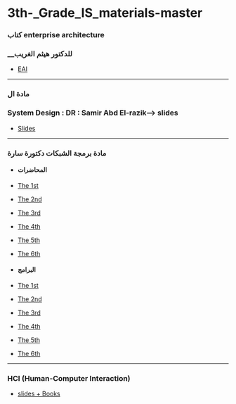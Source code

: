 # 3th-_Grade_IS_materials-master
### كتاب enterprise architecture 
### __للدكتور هيثم الغريب

- [EAI]( https://drive.google.com/file/d/12ykMm39WfjmkuOd4YxSwPrx0z9p9iPn0/view?fbclid=IwAR1cI7PONp6wLFIbH65LgBC9F48sQcrmcplxQzRBoOQIwM6TNFc6cJb2KBM )

---
### مادة ال 
### System Design : DR : Samir  Abd El-razik--> slides
 - [Slides](https://drive.google.com/open?id=1iLydjCUt4AugWrIef8iU3RfWiGT-6FC_)

 ---
 ### مادة برمجة الشبكات دكتورة سارة 
- #### المحاضرات 
 - [The 1st](https://drive.google.com/file/d/1vcv_fuXIPtCmTOsbSa45TUHZuAOdjCbE/view?fbclid=IwAR0HB_6m0WaPHfAafvMz4oIyoUA7ofqOIBjexHWlANtn-4_bTd7JLmFaWDc)
 - [The 2nd](https://drive.google.com/file/d/1uRhGfkV_RiEC-bl-rX5ta836hJIlCGqR/view?usp=drivesdk&fbclid=IwAR1SQyFU4wIRWB6hhnRlk6eZRdTf-2tBzLlDXmcEtyzCwQjotAyqtVl_0K4)
 - [The 3rd](https://drive.google.com/file/d/10iaVj1oPaMV8iPpFwP-8lGhJxXJ19XEG/view?usp=drivesdk&fbclid=IwAR1GaNvEB5YT3b3I8zk0HpgfUAmEJLl5S5yOyKgi24jzcgofZckBODTAP80)
 - [The 4th](https://drive.google.com/file/d/1boysXBlchmnBeO3QNhG7Y0LzPz27EKfa/view?usp=drivesdk&fbclid=IwAR1wuiwowkNbBT0oT905cFxgVMTXNKHN2G11hVuKI5Me42R8VwpDwPAd_Vc)
 - [The 5th](https://drive.google.com/file/d/1anlckpNxVtO31kJGal_YUN71fqvx17TS/view?usp=drivesdk&fbclid=IwAR2bGyX02w8L3vRDKtUu9gWZBNOKWiTCvji1pOG1XuJrhG1CWTvKiUhIIaw)
 - [The 6th](https://drive.google.com/file/d/15J8Z4TAu7wiHMwDhM2nIzXTEBGwV16Lb/view?usp=drivesdk&fbclid=IwAR1olZRZooTqiakavsOgqAEpkFBoxydCvTUK8WLsAdQ_frOEway_AH6kYak)
 
- #### البرامج
 - [The 1st](https://drive.google.com/file/d/1cq_S7gAM5154l665CSc15jY0kkxFK44a/view?usp=drivesdk&fbclid=IwAR2SMGvdfh_JaAPtWm1O6guT0s9osLcPnKQgJZBnHYpPsNkLe0Xm3Ie18Dg)
 - [The 2nd](https://drive.google.com/file/d/1EsgaaAHPWI7yKddz1uZl_qZtEppj_jKV/view?usp=drivesdk&fbclid=IwAR2C4MN04dB5wAm6NT92J9gT-S2yp1d2ONeTNSWLpvk1GnxmdHI_liLMzvA)
 - [The 3rd](https://drive.google.com/file/d/1-lty1eg6Ut3-64sC40hg1w9u_igqJYxK/view?usp=drivesdk&fbclid=IwAR3GB8-6vx_gJKew5mH4taqpkDapxsSgTKE3erOEErOWOSqbhwVxDu3tWok)
 - [The 4th](https://drive.google.com/file/d/1HfZn0ezwxjpUHN9ohBe_8G26OqTQ_qR-/view?usp=drivesdk&fbclid=IwAR2H_sWScz6xgIuXM2Pxe4YAjcGbUqs7rPsjMRCnngD9juGCDcTVv6yhbJM)
 - [The 5th](https://drive.google.com/file/d/1jJHaIX2pCyxOtK_IORHetXMCug1tc2RY/view?usp=drivesdk&fbclid=IwAR0nNo59he20M4uO7cdh5zLiXvv6tRhQAtRsFNU0QwEhGCo7PA1Wg0HXoaU)
 - [The 6th](https://drive.google.com/file/d/1yGlCOAmr3rI4toYJ1FpEE_YF2w-z8YVE/view?usp=drivesdk&fbclid=IwAR0eV3fLjxcyYafmIkvPEzaW1wAztTajYxnGnHQlFKUBKi4Dt39VhcV9Tr4)
 
---
### HCI (Human-Computer Interaction)
- [slides + Books](https://l.facebook.com/l.php?u=https%3A%2F%2Fdrive.google.com%2Fdrive%2Fu%2F1%2Ffolders%2F1jfQaDQJzS6Z4KYzn9IsdfIMsHVpGduE8%3Ffbclid%3DIwAR0L7c374IpfetP2cLvnZwKH67ZgmF3QMn1O4K8TBM9EmwmPjTWst9eN5gg&h=AT0JsiM_O98eMmqdD00xexcPURySyQrDdJeY8i0l7cO4jaYrV6XZds6hghpCCSMjllWpRVY3mWm1Vt_gB4T4XKpshaI71l8JBG3kLYdmhKldfaWz7YPpdUMPglOqdj_Iy5NUvNGtIbffH_Gcoost8okQ)
